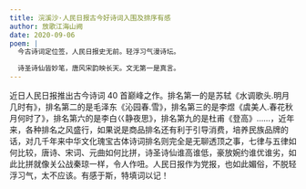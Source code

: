 ```yaml
---
title: 浣溪沙·人民日报古今好诗词入围及排序有感
author: 放歌江海山阙
date: 2020-09-06
poem: |
  今古诗词定位签，人民日报史无前。轻浮习气漫诗坛。

  诗圣诗仙皆妙笔，唐风宋韵映长天。文无第一是真言。
---
```


近日人民日报推出古今诗词 40 首巅峰之作。排名第一的是苏轼《水调歌头.明月几时有》，排名第二的是毛泽东《沁园春.雪》，排名第三的是李煜《虞美人.春花秋月何时了》，排名第六的是李白巜静夜思》，排名第九的是杜甫《登高》……，近年来，各种排名之风盛行，如果说是商品排名还有利于引导消费，培养民族品牌的话，对几千年来中华文化瑰宝古体诗词排名则完全是无聊透顶之事，七律与五律如何比较，唐诗、宋词、元曲如何比拼，诗圣诗仙谁高谁低，豪放婉约谁优谁劣，如此比拼就像关公战秦琼一样，令人作吜。人民日报作为党报，也如此媚俗，不脱轻浮习气，太不应该。有感于斯，特填词以记！
